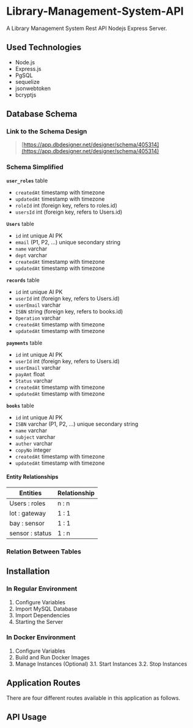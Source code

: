 # Library-Management-System-API
A Library Management System Rest API Nodejs Express Server.
## Used Technologies
* Node.js
* Express.js
* PgSQL
* sequelize
* jsonwebtoken
* bcryptjs
## Database Schema

### Link to the Schema Design
> [https://app.dbdesigner.net/designer/schema/405314](https://app.dbdesigner.net/designer/schema/405314)


### Schema Simplified

**`user_roles`** table
- `createdAt` timestamp with timezone
- `updatedAt` timestamp with timezone
- `roleId` int (foreign key, refers to roles.id)
- `usersId` int (foreign key, refers to Users.id)

**`Users`** table
- `id` int unique AI PK
- `email` (P1, P2, ...) unique secondary string
- `name` varchar
- `dept` varchar
- `createdAt` timestamp with timezone
- `updatedAt` timestamp with timezone

**`records`** table
- `id` int unique AI PK
- `userId` int (foreign key, refers to Users.id)
- `userEmail` varchar
- `ISBN` string (foreign key, refers to books.id)
- `Operation` varchar
- `createdAt` timestamp with timezone
- `updatedAt` timestamp with timezone

**`payments`** table
- `id` int unique AI PK
- `userId` int (foreign key, refers to Users.id)
- `userEmail` varchar
- `payAmt` float
- `Status` varchar
- `createdAt` timestamp with timezone
- `updatedAt` timestamp with timezone

**`books`** table
- `id` int unique AI PK
- `ISBN` varchar (P1, P2, ...) unique secondary string
- `name` varchar
- `subject` varchar
- `auther` varchar
- `copyNo` integer
- `createdAt` timestamp with timezone
- `updatedAt` timestamp with timezone

#### Entity Relationships

Entities | Relationship
--- | ---
Users : roles | n : n | through user_roles
lot : gateway | 1 : 1
bay : sensor | 1 : 1
sensor : status | 1 : n





### Relation Between Tables


## Installation

### In Regular Environment

1. Configure Variables
2. Import MySQL Database
3. Import Dependencies
4. Starting the Server

### In Docker Environment

1. Configure Variables
2. Build and Run Docker Images
3. Manage Instances (Optional)
    3.1. Start Instances
    3.2. Stop Instances

## Application Routes
There are four different routes available in this application as follows.

## API Usage
